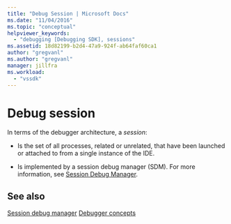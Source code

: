 ```yaml
---
title: "Debug Session | Microsoft Docs"
ms.date: "11/04/2016"
ms.topic: "conceptual"
helpviewer_keywords:
  - "debugging [Debugging SDK], sessions"
ms.assetid: 18d82199-b2d4-47a9-924f-ab64faf60ca1
author: "gregvanl"
ms.author: "gregvanl"
manager: jillfra
ms.workload:
  - "vssdk"
---
```

# Debug session
In terms of the debugger architecture, a *session*:

-   Is the set of all processes, related or unrelated, that have been launched or attached to from a single instance of the IDE.

-   Is implemented by a session debug manager (SDM). For more information, see [Session Debug Manager](../../extensibility/debugger/session-debug-manager.md).

## See also
 [Session debug manager](../../extensibility/debugger/session-debug-manager.md)
 [Debugger concepts](../../extensibility/debugger/debugger-concepts.md)